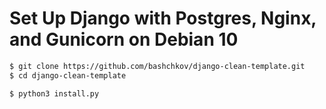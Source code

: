 # Set Up Django with Postgres, Nginx, and Gunicorn on Debian 10

```bash
$ git clone https://github.com/bashchkov/django-clean-template.git
$ cd django-clean-template
```

```bash
$ python3 install.py
```